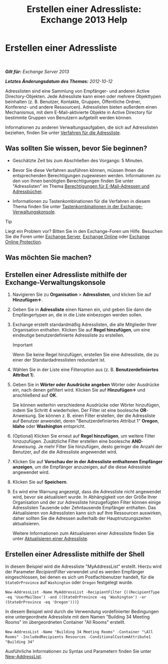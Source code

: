 ﻿---
title: 'Erstellen einer Adressliste: Exchange 2013 Help'
TOCTitle: Erstellen einer Adressliste
ms:assetid: e86ba1b7-c41c-4050-bc29-13996cf53c59
ms:mtpsurl: https://technet.microsoft.com/de-de/library/Bb125036(v=EXCHG.150)
ms:contentKeyID: 50477007
ms.date: 05/22/2018
mtps_version: v=EXCHG.150
f1_keywords:
- Microsoft.Exchange.Management.SnapIn.Esm.OrganizationConfiguration.Mailbox.NewAddressListWizardForm.AddressListIntroductionPage
ms.translationtype: MT
---

# Erstellen einer Adressliste

 

_**Gilt für:** Exchange Server 2013_

_**Letztes Änderungsdatum des Themas:** 2012-10-12_

Adresslisten sind eine Sammlung von Empfänger- und anderen Active Directory-Objekten. Jede Adressliste kann einen oder mehrere Objekttypen beinhalten (z. B. Benutzer, Kontakte, Gruppen, Öffentliche Ordner, Konferenz- und andere Ressourcen). Adresslisten bieten außerdem einen Mechanismus, mit dem E-Mail-aktivierte Objekte in Active Directory für bestimmte Gruppen von Benutzern aufgeteilt werden können.

Informationen zu anderen Verwaltungsaufgaben, die sich auf Adresslisten beziehen, finden Sie unter [Verfahren für die Adressliste](address-list-procedures-exchange-2013-help.md).

## Was sollten Sie wissen, bevor Sie beginnen?

  - Geschätzte Zeit bis zum Abschließen des Vorgangs: 5 Minuten.

  - Bevor Sie diese Verfahren ausführen können, müssen Ihnen die entsprechenden Berechtigungen zugewiesen werden. Informationen zu den von Ihnen benötigten Berechtigungen finden Sie unter "Adresslisten" im Thema [Berechtigungen für E-Mail-Adressen und Adressbücher](email-address-and-address-book-permissions-exchange-2013-help.md).

  - Informationen zu Tastenkombinationen für die Verfahren in diesem Thema finden Sie unter [Tastenkombinationen in der Exchange-Verwaltungskonsole](keyboard-shortcuts-in-the-exchange-admin-center-exchange-online-protection-help.md).


> [!TIP]
> Liegt ein Problem vor? Bitten Sie in den Exchange-Foren um Hilfe. Besuchen Sie die Foren unter <A href="https://go.microsoft.com/fwlink/p/?linkid=60612">Exchange Server</A>, <A href="https://go.microsoft.com/fwlink/p/?linkid=267542">Exchange Online</A> oder <A href="https://go.microsoft.com/fwlink/p/?linkid=285351">Exchange Online Protection</A>.



## Was möchten Sie machen?

## Erstellen einer Adressliste mithilfe der Exchange-Verwaltungskonsole

1.  Navigieren Sie zu **Organisation** \> **Adresslisten**, und klicken Sie auf **Hinzufügen**![Hinzufügen (Symbol)](images/JJ218640.c1e75329-d6d7-4073-a27d-498590bbb558(EXCHG.150).gif "Hinzufügen (Symbol)").

2.  Geben Sie in **Adressliste** einen Namen ein, und geben Sie dann die Empfängertypen an, die in die Liste einbezogen werden sollen.

3.  Exchange erstellt standardmäßig Adresslisten, die alle Mitglieder Ihrer Organisation enthalten. Klicken Sie auf **Regel hinzufügen**, um eine eindeutige benutzerdefinierte Adressliste zu erstellen.
    

    > [!IMPORTANT]
    > Wenn Sie keine Regel hinzufügen, erstellen Sie eine Adressliste, die zu einer der Standardadresslisten redundant ist.



4.  Wählen Sie in der Liste eine Filteroption aus (z. B. **Benutzerdefiniertes Attribut 1**).

5.  Geben Sie in **Wörter oder Ausdrücke angeben** Wörter oder Ausdrücke ein, nach denen gefiltert wird. Klicken Sie auf **Hinzufügen**![Hinzufügen (Symbol)](images/JJ218640.c1e75329-d6d7-4073-a27d-498590bbb558(EXCHG.150).gif "Hinzufügen (Symbol)") und anschließend auf **OK**.
    
    Sie können weiterhin verschiedene Ausdrücke oder Wörter hinzufügen, indem Sie Schritt 4 wiederholen. Der Filter ist eine boolesche **OR**-Anweisung. Sie können z. B. einen Filter erstellen, der die Adressliste auf Benutzer anwendet, deren "Benutzerdefiniertes Attribut 1" **Oregon**, **Idaho** oder **Washington** entspricht.

6.  (Optional) Klicken Sie erneut auf **Regel hinzufügen**, um weitere Filter hinzuzufügen. Zusätzliche Filter erstellen eine boolesche **AND**-Anweisung. Je mehr Filter Sie hinzufügen, desto geringer die Anzahl der Benutzer, auf die die Adressliste angewendet wird.

7.  Klicken Sie auf **Vorschau der in der Adressliste enthaltenen Empfänger anzeigen**, um die Empfänger anzuzeigen, auf die diese Adressliste angewendet wird.

8.  Klicken Sie auf **Speichern**.

9.  Es wird eine Warnung angezeigt, dass die Adressliste nicht angewendet wird, bevor sie aktualisiert wurde. In Abhängigkeit von der Größe Ihrer Organisation und der zur Adressliste hinzugefügten Filter können einige Adresslisten Tausende oder Zehntausende Empfänger enthalten. Das Aktualisieren von Adresslisten kann sich auf Ihre Ressourcen auswirken, daher sollten Sie die Adressen außerhalb der Hauptnutzungszeiten aktualisieren.
    
    Weitere Informationen zum Aktualisieren einer Adressliste finden Sie unter [Aktualisieren einer Adressliste](update-an-address-list-exchange-2013-help.md).

## Erstellen einer Adressliste mithilfe der Shell

In diesem Beispiel wird die Adressliste "MyAddressList" erstellt. Hierzu wird der Parameter *RecipientFilter* verwendet und es werden Empfänger eingeschlossen, bei denen es sich um Postfachbenutzer handelt, für die `StateOrProvince` auf `Washington` oder `Oregon` festgelegt wurde.

    New-AddressList -Name MyAddressList -RecipientFilter {((RecipientType -eq 'UserMailbox') -and ((StateOrProvince -eq 'Washington') -or (StateOrProvince -eq 'Oregon')))}

In diesem Beispiel wird durch die Verwendung vordefinierter Bedingungen eine untergeordnete Adressliste mit dem Namen "Building 34 Meeting Rooms" im übergeordneten Container "All Rooms" erstellt.

    New-AddressList -Name "Building 34 Meeting Rooms" -Container "\All Rooms" -IncludedRecipients Resources -ConditionalCustomAttribute1 "Building 34"

Ausführliche Informationen zu Syntax und Parametern finden Sie unter [New-AddressList](https://technet.microsoft.com/de-de/library/aa996912\(v=exchg.150\)).

